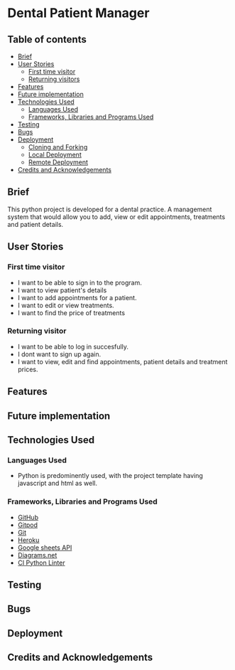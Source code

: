 # Dental Patient Manager

## Table of contents
  - [Brief](#brief)
  - [User Stories](#user-stories)
    - [First time visitor](#first-time-visitor)
    - [Returning visitors](#returning-visitors)
  - [Features](#features)
  - [Future implementation](#features-left-to-implement)
  - [Technologies Used](#technology-used)
    - [Languages Used](langues-used)
    - [Frameworks, Libraries and Programs Used](#frameworks,-libraries-and-programs-used)
  - [Testing](#testing)
  - [Bugs](#bugs)
  - [Deployment](#deployment)
    - [Cloning and Forking](#cloning-and-forking)
    - [Local Deployment](#local-deployment)
    - [Remote Deployment](#remote-deployment)
  - [Credits and Acknowledgements](#credits-and-acknowledgements)
## Brief 

This python project is developed for a dental practice. A management system that would allow you to add, view or edit  appointments, treatments and patient details. 

## User Stories 

### First time visitor
* I want to be able to sign in to the program.
* I want to view patient's details 
* I want to add appointments for a patient.
* I want to edit or view treatments. 
* I want to find the price of treatments 

### Returning visitor
* I want to be able to log in succesfully. 
* I dont want to sign up again. 
* I want to view, edit and find appointments, patient details and treatment prices. 

## Features

## Future implementation 

## Technologies Used
### Languages Used

* Python is predominently used, with the project template having javascript and html as well. 
### Frameworks, Libraries and Programs Used

* [GitHub](https://github.com/)
* [Gitpod](https://gitpod.io/workspaces)
* [Git](https://git-scm.com/)
* [Heroku](https://heroku.com)
* [Google sheets API](https://developers.google.com/sheets/api)
* [Diagrams.net](https://diagram.net)
* [CI Python Linter](https://pep8ci.herokuapp.com/)
## Testing

## Bugs 

## Deployment 

## Credits and Acknowledgements
